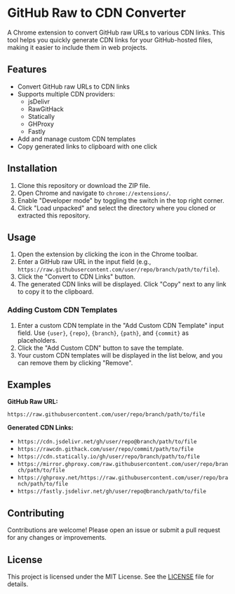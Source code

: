 # GitHub Raw to CDN Converter

A Chrome extension to convert GitHub raw URLs to various CDN links. This tool helps you quickly generate CDN links for your GitHub-hosted files, making it easier to include them in web projects.

## Features

- Convert GitHub raw URLs to CDN links
- Supports multiple CDN providers:
  - jsDelivr
  - RawGitHack
  - Statically
  - GHProxy
  - Fastly
- Add and manage custom CDN templates
- Copy generated links to clipboard with one click

## Installation

1. Clone this repository or download the ZIP file.
2. Open Chrome and navigate to `chrome://extensions/`.
3. Enable "Developer mode" by toggling the switch in the top right corner.
4. Click "Load unpacked" and select the directory where you cloned or extracted this repository.

## Usage

1. Open the extension by clicking the icon in the Chrome toolbar.
2. Enter a GitHub raw URL in the input field (e.g., `https://raw.githubusercontent.com/user/repo/branch/path/to/file`).
3. Click the "Convert to CDN Links" button.
4. The generated CDN links will be displayed. Click "Copy" next to any link to copy it to the clipboard.

### Adding Custom CDN Templates

1. Enter a custom CDN template in the "Add Custom CDN Template" input field. Use `{user}`, `{repo}`, `{branch}`, `{path}`, and `{commit}` as placeholders.
2. Click the "Add Custom CDN" button to save the template.
3. Your custom CDN templates will be displayed in the list below, and you can remove them by clicking "Remove".

## Examples

**GitHub Raw URL:**
```
https://raw.githubusercontent.com/user/repo/branch/path/to/file
```

**Generated CDN Links:**
- `https://cdn.jsdelivr.net/gh/user/repo@branch/path/to/file`
- `https://rawcdn.githack.com/user/repo/commit/path/to/file`
- `https://cdn.statically.io/gh/user/repo/branch/path/to/file`
- `https://mirror.ghproxy.com/raw.githubusercontent.com/user/repo/branch/path/to/file`
- `https://ghproxy.net/https://raw.githubusercontent.com/user/repo/branch/path/to/file`
- `https://fastly.jsdelivr.net/gh/user/repo@branch/path/to/file`

## Contributing

Contributions are welcome! Please open an issue or submit a pull request for any changes or improvements.

## License

This project is licensed under the MIT License. See the [LICENSE](LICENSE) file for details.